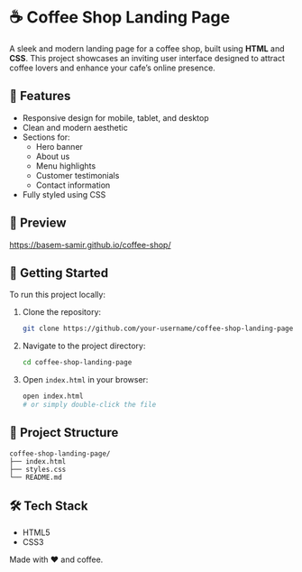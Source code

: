 # ☕ Coffee Shop Landing Page

A sleek and modern landing page for a coffee shop, built using **HTML** and **CSS**. This project showcases an inviting user interface designed to attract coffee lovers and enhance your cafe’s online presence.

## 🌟 Features

- Responsive design for mobile, tablet, and desktop
- Clean and modern aesthetic
- Sections for:
  - Hero banner
  - About us
  - Menu highlights
  - Customer testimonials
  - Contact information
- Fully styled using CSS

## 📸 Preview

https://basem-samir.github.io/coffee-shop/

## 🚀 Getting Started

To run this project locally:

1. Clone the repository:
   ```bash
   git clone https://github.com/your-username/coffee-shop-landing-page.git
   ```
2. Navigate to the project directory:
   ```bash
   cd coffee-shop-landing-page
   ```
3. Open `index.html` in your browser:
   ```bash
   open index.html
   # or simply double-click the file
   ```

## 📁 Project Structure

```
coffee-shop-landing-page/
├── index.html
├── styles.css
└── README.md
```

## 🛠️ Tech Stack

- HTML5
- CSS3

Made with ❤️ and coffee.
